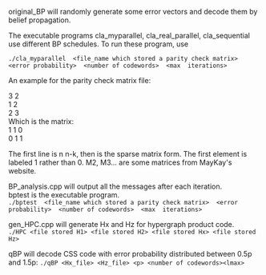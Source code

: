 original_BP will randomly generate some error vectors and decode them by belief propagation.    

The executable programs cla_myparallel, cla_real_parallel, cla_sequential use different BP schedules. To run these program, use    

  `./cla_myparallel  <file_name which stored a parity check matrix>  <error probability>  <number of codewords>  <max  iterations>`
 
An example for the parity check matrix file:
  
3 2  
1 2   
2 3  
Which is the matrix:  
  1 1 0  
  0 1 1  
  
The first line is n n-k, then is the sparse matrix form. The first element is labeled 1 rather than 0.
M2, M3... are some matrices from MayKay's website.
  
  
BP_analysis.cpp will output all the messages after each iteration.  
  bptest is the executable program.  
  `./bptest  <file_name which stored a parity check matrix>  <error probability>  <number of codewords>  <max  iterations>`
  
  gen_HPC.cpp will generate Hx and Hz for hypergraph product code.  
  `./HPC <file stored H1> <file stored H2> <file stored Hx> <file stored Hz>`
  
  
  qBP will decode CSS code with error probability distributed between 0.5p and 1.5p:
  `./qBP <Hx_file> <Hz_file> <p> <number of codewords><lmax>`
 

  


